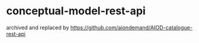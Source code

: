 # conceptual-model-rest-api

archived and replaced by https://github.com/aiondemand/AIOD-catalogue-rest-api
